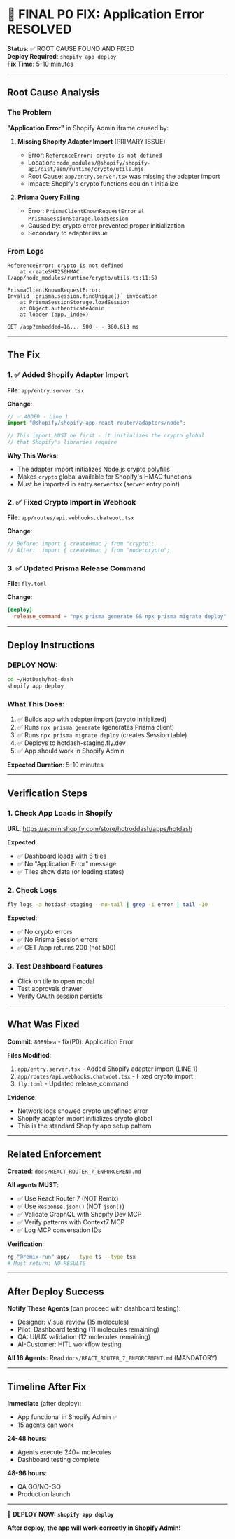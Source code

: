 # 🚨 FINAL P0 FIX: Application Error RESOLVED

**Status**: ✅ ROOT CAUSE FOUND AND FIXED  
**Deploy Required**: `shopify app deploy`  
**Fix Time**: 5-10 minutes

---

## Root Cause Analysis

### The Problem

**"Application Error"** in Shopify Admin iframe caused by:

1. **Missing Shopify Adapter Import** (PRIMARY ISSUE)
   - Error: `ReferenceError: crypto is not defined`
   - Location: `node_modules/@shopify/shopify-api/dist/esm/runtime/crypto/utils.mjs`
   - Root Cause: `app/entry.server.tsx` was missing the adapter import
   - Impact: Shopify's crypto functions couldn't initialize

2. **Prisma Query Failing**
   - Error: `PrismaClientKnownRequestError` at `PrismaSessionStorage.loadSession`
   - Caused by: crypto error prevented proper initialization
   - Secondary to adapter issue

### From Logs

```
ReferenceError: crypto is not defined
    at createSHA256HMAC (/app/node_modules/runtime/crypto/utils.ts:11:5)
```

```
PrismaClientKnownRequestError:
Invalid `prisma.session.findUnique()` invocation
    at PrismaSessionStorage.loadSession
    at Object.authenticateAdmin
    at loader (app._index)
```

```
GET /app?embedded=1&... 500 - - 380.613 ms
```

---

## The Fix

### 1. ✅ Added Shopify Adapter Import

**File**: `app/entry.server.tsx`

**Change**:

```typescript
// ✅ ADDED - Line 1
import "@shopify/shopify-app-react-router/adapters/node";

// This import MUST be first - it initializes the crypto global
// that Shopify's libraries require
```

**Why This Works**:

- The adapter import initializes Node.js crypto polyfills
- Makes `crypto` global available for Shopify's HMAC functions
- Must be imported in entry.server.tsx (server entry point)

### 2. ✅ Fixed Crypto Import in Webhook

**File**: `app/routes/api.webhooks.chatwoot.tsx`

**Change**:

```typescript
// Before: import { createHmac } from "crypto";
// After:  import { createHmac } from "node:crypto";
```

### 3. ✅ Updated Prisma Release Command

**File**: `fly.toml`

**Change**:

```toml
[deploy]
  release_command = "npx prisma generate && npx prisma migrate deploy"
```

---

## Deploy Instructions

### DEPLOY NOW:

```bash
cd ~/HotDash/hot-dash
shopify app deploy
```

### What This Does:

1. ✅ Builds app with adapter import (crypto initialized)
2. ✅ Runs `npx prisma generate` (generates Prisma client)
3. ✅ Runs `npx prisma migrate deploy` (creates Session table)
4. ✅ Deploys to hotdash-staging.fly.dev
5. ✅ App should work in Shopify Admin

**Expected Duration**: 5-10 minutes

---

## Verification Steps

### 1. Check App Loads in Shopify

**URL**: https://admin.shopify.com/store/hotroddash/apps/hotdash

**Expected**:

- ✅ Dashboard loads with 6 tiles
- ✅ No "Application Error" message
- ✅ Tiles show data (or loading states)

### 2. Check Logs

```bash
fly logs -a hotdash-staging --no-tail | grep -i error | tail -10
```

**Expected**:

- ✅ No crypto errors
- ✅ No Prisma Session errors
- ✅ GET /app returns 200 (not 500)

### 3. Test Dashboard Features

- Click on tile to open modal
- Test approvals drawer
- Verify OAuth session persists

---

## What Was Fixed

**Commit**: `8089bea` - fix(P0): Application Error

**Files Modified**:

1. `app/entry.server.tsx` - Added Shopify adapter import (LINE 1)
2. `app/routes/api.webhooks.chatwoot.tsx` - Fixed crypto import
3. `fly.toml` - Updated release_command

**Evidence**:

- Network logs showed crypto undefined error
- Shopify adapter import initializes crypto global
- This is the standard Shopify app setup pattern

---

## Related Enforcement

**Created**: `docs/REACT_ROUTER_7_ENFORCEMENT.md`

**All agents MUST**:

- ✅ Use React Router 7 (NOT Remix)
- ✅ Use `Response.json()` (NOT `json()`)
- ✅ Validate GraphQL with Shopify Dev MCP
- ✅ Verify patterns with Context7 MCP
- ✅ Log MCP conversation IDs

**Verification**:

```bash
rg "@remix-run" app/ --type ts --type tsx
# Must return: NO RESULTS
```

---

## After Deploy Success

**Notify These Agents** (can proceed with dashboard testing):

- Designer: Visual review (15 molecules)
- Pilot: Dashboard testing (11 molecules remaining)
- QA: UI/UX validation (12 molecules remaining)
- AI-Customer: HITL workflow testing

**All 16 Agents**: Read `docs/REACT_ROUTER_7_ENFORCEMENT.md` (MANDATORY)

---

## Timeline After Fix

**Immediate** (after deploy):

- App functional in Shopify Admin ✅
- 15 agents can work

**24-48 hours**:

- Agents execute 240+ molecules
- Dashboard testing complete

**48-96 hours**:

- QA GO/NO-GO
- Production launch

---

**🚀 DEPLOY NOW: `shopify app deploy`**

**After deploy, the app will work correctly in Shopify Admin!**

